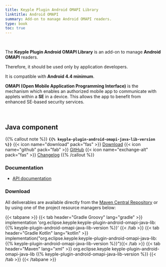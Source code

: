 ```yaml
---
title: Keyple Plugin Android OMAPI Library
linktitle: Android OMAPI
summary: Add-on to manage Android OMAPI readers.
type: book
toc: true
---
```


<br>

The **Keyple Plugin Android OMAPI Library** is an add-on to manage **Android OMAPI** readers.

Therefore, it should be used only by application developers.

It is compatible with **Android 4.4 minimum**.

**OMAPI (Open Mobile Application Programming Interface)** is the mechanism which enables an authorized mobile app to communicate with applets within a **SE** in a device.
This allows the app to benefit from enhanced SE-based security services.

<br>

## Java component

{{% callout note %}}
**`{{% keyple-plugin-android-omapi-java-lib-version %}}`**
<span class="component-metadata">{{< icon name="download" pack="fas" >}} [Download](#download)</span>
<span class="component-metadata">{{< icon name="github" pack="fab" >}} [GitHub](https://github.com/eclipse-keyple/keyple-plugin-android-omapi-java-lib/)</span>
<span class="component-metadata">{{< icon name="exchange-alt" pack="fas" >}} [Changelog](https://github.com/eclipse-keyple/keyple-plugin-android-omapi-java-lib/blob/main/CHANGELOG.md)</span>
{{% /callout %}}

### Documentation

* [API documentation](https://eclipse-keyple.github.io/keyple-plugin-android-omapi-java-lib)

### Download

All deliverables are available directly from the [Maven Central Repository](https://central.sonatype.dev/search?q=keyple-plugin-android-omapi-java-lib) or by using one of the project resource managers below:

{{< tabpane >}}
{{< tab header="Gradle Groovy" lang="gradle" >}}
implementation 'org.eclipse.keyple:keyple-plugin-android-omapi-java-lib:{{% keyple-plugin-android-omapi-java-lib-version %}}'
{{< /tab >}}
{{< tab header="Gradle Kotlin" lang="kotlin" >}}
implementation("org.eclipse.keyple:keyple-plugin-android-omapi-java-lib:{{% keyple-plugin-android-omapi-java-lib-version %}}"){{< /tab >}}
{{< tab header="Maven" lang="xml" >}}
<dependency>
  <groupId>org.eclipse.keyple</groupId>
  <artifactId>keyple-plugin-android-omapi-java-lib</artifactId>
  <version>{{% keyple-plugin-android-omapi-java-lib-version %}}</version>
</dependency>
{{< /tab >}}
{{< /tabpane >}}